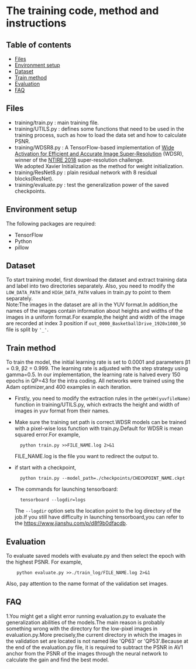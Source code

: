 # The training code, method and instructions

## Table of contents

- [Files](#Files)
- [Environment setup](#Environment-setup)
- [Dataset](#Dataset)
- [Train method](#Train-method)
- [Evaluation](#Evaluation)
- [FAQ](#FAQ)

## Files

* training/train.py : main training file.
* training/UTILS.py : defines some functions that need to be used in the training process, such as how to load the data set and how to calculate PSNR.
* training/WDSR8.py : A TensorFlow-based implementation of [Wide Activation for Efficient and Accurate Image Super-Resolution](https://arxiv.org/abs/1808.08718) (WDSR), winner 
  of the [NTIRE 2018](http://www.vision.ee.ethz.ch/ntire18/) super-resolution challenge.<br>
 We adopted Xavier Initialization as the method for weight initialization.
* training/ResNet8.py : plain residual network with 8 residual blocks(ResNet).
* training/evaluate.py : test the generalization power of the saved checkpoints.

## Environment setup

The following packages are required:
* TensorFlow
* Python
* pillow

## Dataset

To start training model, first download the dataset and extract training data and label into two directories separately. Also, you need to modify the `LOW_DATA_PATH` and `HIGH_DATA_PATH` values in train.py to point to them separately.<br>
Note:The images in the dataset are all in the YUV format.In addition,the names of the images contain information about heights and widths of the images in a uniform format.For example,the height and width of the image are recorded at index 3 position if `out_0000_BasketballDrive_1920x1080_50` file is split by `'_'`.

## Train method

To train the model, the initial learning rate is set to 0.0001 and parameters β1 = 0.9, β2 = 0.999. The learning rate is adjusted with the step strategy using gamma=0.5. In our implementation, the learning rate is halved every 150 epochs in QP=43 for the intra coding. 
All networks were trained using the Adam optimizer,and 400 examples in each iteration.<br>

* Firstly, you need to modify the extraction rules in the `getWH(yuvfileName)` function in training/UTILS.py, which extracts the height and width of images in yuv format from their names.

* Make sure the training set path is correct.WDSR models can be trained with a pixel-wise loss function with train.py.Default for WDSR is mean squared error.For example,

        python train.py >>FILE_NAME.log 2>&1

    FILE_NAME.log is the file you want to redirect the output to.

* if start with a checkpoint,

        python train.py --model_path=./checkpoints/CHECKPOINT_NAME.ckpt

* The commands for launching tensorboard:

        tensorboard --logdir=logs
        
    The `--logdir` option sets the location point to the log directory of the job.If you still have difficulty in launching tensorboard,you can refer to the https://www.jianshu.com/p/d8f9b0dfacdb.

## Evaluation

To evaluate saved models with evaluate.py and then select the epoch with the highest PSNR. For example,

        python evaluate.py >>./train_log/FILE_NAME.log 2>&1

Also, pay attention to the name format of the validation set images.
## FAQ
1.You might get a slight error running evaluation.py to evaluate the generalization abilities of the models.The main reason is probably something wrong with the directory for the low-pixel images in evaluation.py.More precisely,the current directory in which the images in the validation set are located is not named like 'QP63' or 'QP53'.Because at the end of the evaluation.py file, it is required to subtract the PSNR in AV1 anchor from the PSNR of the images through the neural network to calculate the gain and find the best model.

